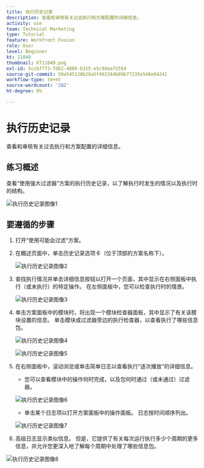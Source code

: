 ```yaml
---
title: 执行历史记录
description: 查看和审核有关过去执行和方案配置的详细信息。
activity: use
team: Technical Marketing
type: Tutorial
feature: Workfront Fusion
role: User
level: Beginner
kt: 11049
thumbnail: KT11049.png
exl-id: 5ccbf773-fdb2-4886-b315-e5c9daa72554
source-git-commit: 58a545120b29a5f492344b89b77235e548e94241
workflow-type: tm+mt
source-wordcount: '282'
ht-degree: 0%

---
```


# 执行历史记录

查看和审核有关过去执行和方案配置的详细信息。

## 练习概述

查看“使用强大过滤器”方案的执行历史记录，以了解执行时发生的情况以及执行时的结构。

![执行历史记录图像1](../12-exercises/assets/execution-history-walkthrough-1.png)

## 要遵循的步骤

1. 打开“使用可能会过滤”方案。
1. 在概述页面中，单击历史记录选项卡（位于顶部的方案名称下）。

   ![执行历史记录图像2](../12-exercises/assets/execution-history-walkthrough-2.png)

1. 查找执行情况并单击详细信息按钮以打开一个页面，其中显示在右侧面板中执行（或未执行）的特定操作。 在左侧面板中，您可以检查执行时的情景。

   ![执行历史记录图像3](../12-exercises/assets/execution-history-walkthrough-3.png)

1. 单击方案面板中的模块时，将出现一个模块检查器面板，其中显示了有关该模块设置的信息。 单击模块或过滤器旁边的执行检查器，以查看执行了哪些信息包。

   ![执行历史记录图像4](../12-exercises/assets/execution-history-walkthrough-4.png)

   ![执行历史记录图像5](../12-exercises/assets/execution-history-walkthrough-5.png)


1. 在右侧面板中，滚动浏览或单击简单日志以查看执行“逐次播放”的详细信息。

   + 您可以查看模块中的操作何时完成，以及包何时通过（或未通过）过滤器。

   ![执行历史记录图像6](../12-exercises/assets/execution-history-walkthrough-6.png)

   + 单击某个日志项以打开方案面板中的操作面板。 日志按时间顺序列出。

   ![执行历史记录图像7](../12-exercises/assets/execution-history-walkthrough-7.png)


1. 高级日志显示类似信息。 但是，它提供了有关每次运行执行多少个周期的更多信息，并允许您更深入地了解每个周期中处理了哪些信息包。

![执行历史记录图像8](../12-exercises/assets/execution-history-walkthrough-8.png)
